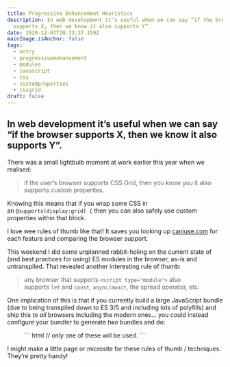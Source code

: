 ```yaml
---
title: Progressive Enhancement Heuristics
description: In web development it’s useful when we can say “if the browser
  supports X, then we know it also supports Y”
date: 2020-12-07T20:33:37.159Z
mainImage.isAnchor: false
tags:
  - entry
  - progressiveenhancement
  - modules
  - javascript
  - css
  - customproperties
  - cssgrid
draft: false
---
```

In web development it’s useful when we can say “if the browser supports X, then we know it also supports Y”.
---

There was a small lightbulb moment at work earlier this year when we realised:

> if the user’s browser supports CSS Grid, then you know you it also supports custom properties. 

Knowing this means that if you wrap some CSS in an `@supports(display:grid) {` then you can also safely use custom properties within that block.

I love wee rules of thumb like that! It saves you looking up [caniuse.com](https://caniuse.com/) for each feature and comparing the browser support. 

This weekend I did some unplanned rabbit-holing on the current state of (and best practices for using) ES modules in the browser, as-is and untranspiled. That revealed another interesting rule of thumb:

> any browser that supports `<script type="module">` also supports `let` and `const`, `async/await`, the spread operator, etc.

One implication of this is that if you currently build a large JavaScript bundle (due to being transpiled down to ES 3/5 and including lots of polyfills) and ship this to _all_ browsers including the modern ones… you could instead configure your bundler to generate _two_ bundles and do:

<figure>
``` html
// only one of these will be used. 
<script type="module" src="lean-and-modern.js"></script>
<script nomodule src="bulky-alternative-for-old-browsers.js"></script>
```
</figure>

I might make a little page or microsite for these rules of thumb / techniques. They’re pretty handy!